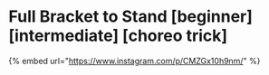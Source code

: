 # Full Bracket to Stand \[beginner] \[intermediate] \[choreo trick]

{% embed url="https://www.instagram.com/p/CMZGx10h9nm/" %}
